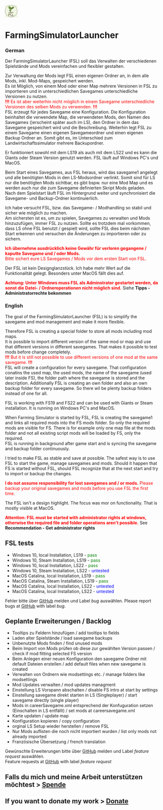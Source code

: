 <img src="src/logo.png" width="40"/>

# FarmingSimulatorLauncher
### German

Der FarmingSimulatorLauncher (FSL) soll das Verwalten der verschiedenen Spielstände und Mods vereinfachen und flexibler gestalten.  
  
Zur Verwaltung der Mods legt FSL einen eigenen Ordner an, in dem alle Mods, inkl. Mod-Maps, gespeichert werden.  
Es ist Möglich, von einem Mod oder einer Map mehrere Versionen in FSL zu importieren und in unterschiedlichen Savegames unterschiedliche Versionen zu nutzen.  
<span style="color:red">**!!!** Es ist aber weiterhin nicht möglich in einem Savegame unterschiedliche Versionen des selben Mods zu verwenden. **!!!**</span>  
FSL erzeugt für jedes Savegame eine Konfiguration. Die Konfiguration beinhaltet die verwendete Map, die verwendeten Mods, den Namen des Savegames ()erscheint später auch im LS), den Ordner in dem das Savegame gespeichert wird und die Beschreibung. Weiterhin legt FSL zu einem Savegame einen eigenen Savegameordner und einen eigenen Backup Ordner an. Somit gibt es, im Unterschied zum Landwirtschaftssimulator mehrere Backupordner.  

Er funktioniert sowohl mit dem LS19 als auch mit dem LS22 und es kann die Giants oder Steam Version genutzt werden. FSL läuft auf Windows PC's und MacOS.  

Beim Start eines Savegames, aus FSL heraus, wird das savegame1 angelegt und alle benötigten Mods in den LS-Modsordner verlinkt. Somit sind für LS nur die benötigten Mods sichtbar, es gibt bspw. nur eine Mod Map und es werden auch nur die zum Savegame definierten Skript Mods geladen.  
Nach dem Spielstart läuft FSL im Hintergrund weiter und synchronisiert die Savegame- und Backup-Ordner kontinuierlich.  
  
Ich habe versucht FSL, bzw. das Savegame- / Modhandling so stabil und sicher wie möglich zu machen.  
Am sichersten ist es, um zu spielen, Savegames zu verwalten und Mods hinzuzufügen, immer FSL zu nutzen. Sollte es trotzdem mal vorkommen, dass LS ohne FSL benutzt / gespielt wird, sollte FSL dies beim nächsten Start erkennen und versuchen die Änderungen zu importieren oder zu sichern.

<span style="color:red">**Ich übernehme ausdrücklich keine Gewähr für verloren gegangene / kaputte Savegame und / oder Mods.**  
Bitte sichert eure LS Savegames / Mods vor dem ersten Start von FSL.</span>

Der FSL ist kein Designglanzstück. Ich habe mehr Wert auf die Funktionalität gelegt. Besonders unter MacOS fällt dies auf.
<div style="page-break-after: always;"></div>  

<span style="color:red">**Achtung: Unter Windows muss FSL als Adminstrator gestartet werden, da sonst die Datei- / Ordneroperationen nicht möglich sind.**</span> Siehe **Tipps - Administratorrechte bekommen**

### English

The goal of the FarmingSimulatorLauncher (FSL) is to simplify the savegame and mod management and make it more flexible.  
  
Therefore FSL is creating a special folder to store all mods including mod maps.  
It is possible to import different version of the same mod or map and use that different versions in different savegames. That makes it possible to test mods before change completely.  
<span style="color:red">**!!!** But it is still not possible to use different versions of one mod at the same savegame. **!!!**</span>  
FSL will create a configuration for every savegame. That configuration conatins the used map, the used mods, the name of the savegame (used later inside FS), the folder path where the savegame is stored and the description.
Additionally FSL is creating an own folder and also an own backup folder for every savegame. So there wil be plenty backup folders instead of one for all.  

FSL is working with FS19 and FS22 and can be used with Giants or Steam installation. It is running on Windows PC's and MacOS.  

When Farming Simulator is started by FSL, FSL is creating the savegame1 and links all required mods into the FS mods folder. So only the required mods are visible for FS. There is for example only one map file at the mods folder and not all existing script mods will be loaded by FS, only the required.  
FSL is running in background after game start and is syncing the savegame and backup folder continuously.  

I tried to make FSL as stable and save at possible.
The safest way is to use FSL to start the game, manage savegames and mods. Should it happen that FS is started without FSL, should FSL recognize that at the next start and try to import or backup the changes.

<span style="color:red">**I do not assume responsibility for lost savegames and / or mods.** Please backup your original savegames and mods before you use FSL the first time.</span>

The FSL isn't a design highlight. The focus was mor on functionality. That is mostly visible at MacOS.  
<div style="page-break-after: always;"></div>  

<span style="color:red">**Attention: FSL must be started with administrator rights at windows, otherwise the required file and folder operations aren't possible.**</span> See **Recommendation - Get administrator rights**

## FSL tests
* Windows 10, local Installation, LS19 - <span style="color:green">pass</span>
* Windows 10, Steam Installation, LS19 - <span style="color:green">pass</span>
* Windows 10, local Installation, LS22 - <span style="color:green">pass</span>
* Windows 10, Steam Installation, LS22 - <span style="color:blue">untested</span>
* MacOS Catalina, local Installation, LS19 - <span style="color:green">pass</span>
* MacOS Catalina, Steam Installation, LS19 - <span style="color:green">pass</span>
* MacOS Catalina, local Installation, LS22 - <span style="color:blue">untested</span>
* MacOS Catalina, local Installation, LS22 - <span style="color:blue">untested</span>

Fehler bitte über [GitHub](https://github.com/Dueesberch/FarmingSimulatorLauncher/issues/new) melden und Label *bug* auswählen.
Please report bugs at [GitHub](https://github.com/Dueesberch/FarmingSimulatorLauncher/issues/new) with label *bug*.

## Geplante Erweiterungen / Backlog
* Tooltips zu Feldern hinzufügen / add tooltips to fields
* Laden alter Spielstände / load savegame backups
* Unbenutzte Mods finden / find unused mods
* Beim Import von Mods prüfen ob diese zur gewählten Version passen / check if mod fitting selected FS version
* Beim Anlegen einer neuen Konfiguration den savegame Ordner mit default Dateien erstellen / add default files when new savegame is created
* Verwalten von Ordnern wie modsettings etc. / manage folders like modsettings
* Mod Updates verwalten / mod updates managment
* Einstellung LS Vorspann abschalten / disable FS intro at start by settings
* Einstellung savegame direkt starten in LS (Singleplayer) / start savegame directly (single player)
* Mods in careerSavegame.xml entsprechend der Konfuguration setzen (Einschalten in LS entfällt) / set mods at careersavegame.xml
* Karte updaten / update map
* Konfiguration kopieren / copy configuration
* orginal LS Setup wieder herstellen / remove FSL
* Nur Mods auflisten die noch nicht importiert wurden / list only mods not already imported
* Französische Übersetzung / french translation

Gewünschte Erweiterungen bitte über [GitHub](https://github.com/Dueesberch/FarmingSimulatorLauncher/issues/new) melden und Label *feature request* auswählen.  
Feature requests at [GitHub](https://github.com/Dueesberch/FarmingSimulatorLauncher/issues/new) with label *feature request*
  
## Falls du mich und meine Arbeit unterstützen möchtest > [Spende](https://www.paypal.com/donate/?hosted_button_id=ZR4EGNDAVD4Q4)  
## If you want to donate my work > [Donate](https://www.paypal.com/donate/?hosted_button_id=ZR4EGNDAVD4Q4)
